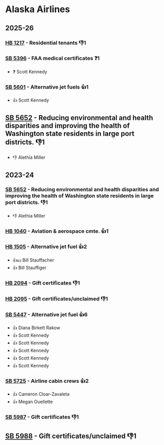 # Alaska Airlines
## 2025-26

### [HB 1217](/bill/2025-26/hb/1217/) - Residential tenants  👎1 

### [SB 5396](/bill/2025-26/sb/5396/) - FAA medical certificates   ❓1
* ❓ Scott Kennedy

### [SB 5601](/bill/2025-26/sb/5601/) - Alternative jet fuels 👍1  
* 👍 Scott Kennedy

## [SB 5652](/bill/2025-26/sb/5652/) - Reducing environmental and health disparities and improving the health of Washington state residents in large port districts.  👎1 
* 👎 Alethia Miller

## 2023-24

### [SB 5652](/bill/2023-24/sb/5652/) - Reducing environmental and health disparities and improving the health of Washington state residents in large port districts.  👎1 
* 👎 Alethia Miller

### [HB 1040](/bill/2023-24/hb/1040/) - Aviation & aerospace cmte. 👍1  

### [HB 1505](/bill/2023-24/hb/1505/) - Alternative jet fuel 👍2  
* 👍💵 Bill Stauffacher
* 👍 Bill Stauffiger

### [HB 2094](/bill/2023-24/hb/2094/) - Gift certificates  👎1 

### [HB 2095](/bill/2023-24/hb/2095/) - Gift certificates/unclaimed  👎1 

### [SB 5447](/bill/2023-24/sb/5447/) - Alternative jet fuel 👍6  
* 👍 Diana Birkett Rakow
* 👍 Scott Kennedy
* 👍 Scott Kennedy
* 👍 Scott Kennedy
* 👍 Scott Kennedy
* 👍 Scott Kennedy

### [SB 5725](/bill/2023-24/sb/5725/) - Airline cabin crews 👍2  
* 👍 Cameron Cloar-Zavaleta
* 👍 Megan Ouellette

### [SB 5987](/bill/2023-24/sb/5987/) - Gift certificates  👎1 

## [SB 5988](/bill/2023-24/sb/5988/) - Gift certificates/unclaimed  👎1 
